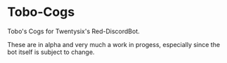 # Tobo-Cogs
Tobo's Cogs for Twentysix's Red-DiscordBot.

These are in alpha and very much a work in progess, especially since the bot itself is subject to change.
